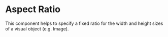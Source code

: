 # Aspect Ratio

This component helps to specify a fixed ratio for the width and height sizes of a visual object (e.g. Image).

<Playground />

<Usage />

<Api />

<Examples />

<Example value="default" />

<Example value="video" />

<Example value="more" />

<Checklist 
    accessibility={false}
    bidirectionality="N/A"
    cssParts="N/A"
    cssVariables="N/A"
    documentation={true}
    examples={true}
    events="N/A"
    keyboard="N/A"
    methods="N/A"
    playground={false}
    properties={true}
    skeleton={false}
    slots={true}
/>
